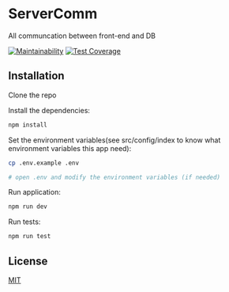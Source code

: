 # ServerComm
All communcation between front-end and DB

[![Maintainability](https://api.codeclimate.com/v1/badges/a3f4a30c736bae992234/maintainability)](https://codeclimate.com/github/RnDAO/tc-serverComm/maintainability)
[![Test Coverage](https://api.codeclimate.com/v1/badges/a3f4a30c736bae992234/test_coverage)](https://codeclimate.com/github/RnDAO/tc-serverComm/test_coverage)

## Installation

Clone the repo

Install the dependencies:

```bash
npm install
```


Set the environment variables(see src/config/index to know what environment variables this app need):

```bash
cp .env.example .env

# open .env and modify the environment variables (if needed)
```

Run application:
```bash
npm run dev
```

Run tests:
```bash
npm run test
```

## License

[MIT](LICENSE)